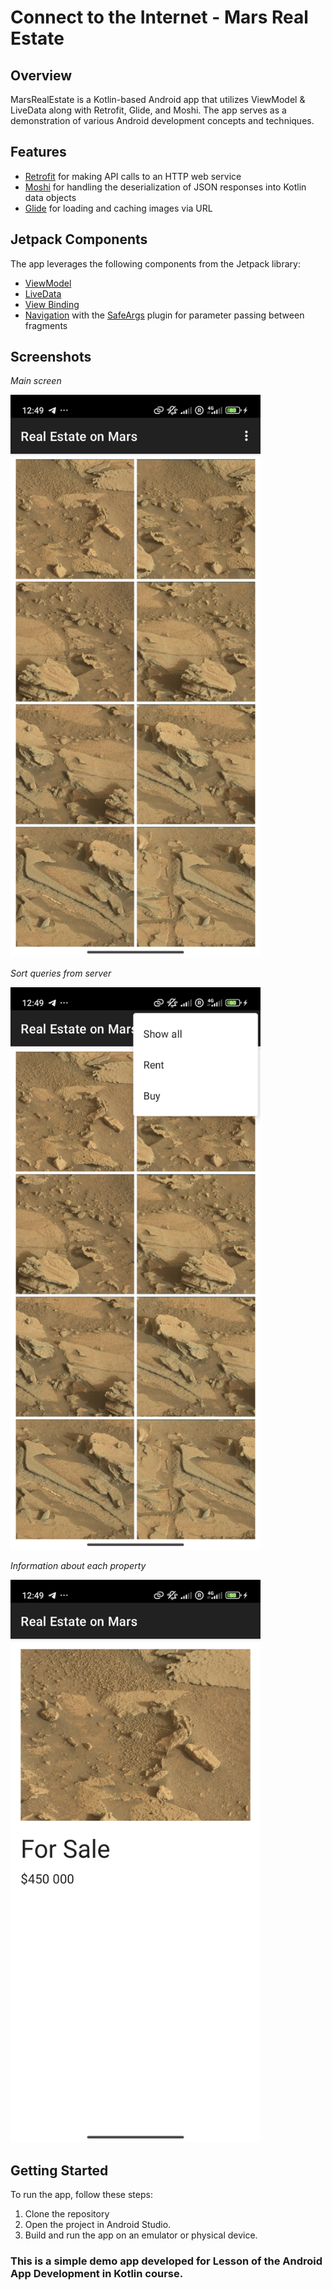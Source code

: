 # Connect to the Internet - Mars Real Estate

## Overview

MarsRealEstate is a Kotlin-based Android app that utilizes ViewModel & LiveData along with Retrofit, Glide, and Moshi. The app serves as a demonstration of various Android development concepts and techniques.

## Features

- [Retrofit](https://square.github.io/retrofit/) for making API calls to an HTTP web service
- [Moshi](https://github.com/square/moshi) for handling the deserialization of JSON responses into Kotlin data objects
- [Glide](https://bumptech.github.io/glide/) for loading and caching images via URL

## Jetpack Components

The app leverages the following components from the Jetpack library:

- [ViewModel](https://developer.android.com/topic/libraries/architecture/viewmodel)
- [LiveData](https://developer.android.com/topic/libraries/architecture/livedata)
- [View Binding](https://developer.android.com/topic/libraries/view-binding)
- [Navigation](https://developer.android.com/guide/navigation) with the [SafeArgs](https://developer.android.com/guide/navigation/use-graph/safe-args) plugin for parameter passing between fragments

## Screenshots

*Main screen*

<img src="https://github.com/happyDevelp/myQuiz/blob/master/app/src/androidTest/Readme_screenshots/Screenshot_2024_01_31_12_49_35_840_com_example_marsestatedata.jpg" width="400" height="900">


*Sort queries from server*

<img src="https://github.com/happyDevelp/myQuiz/blob/master/app/src/androidTest/Readme_screenshots/Screenshot_2024_01_31_12_49_46_344_com_example_marsestatedata.jpg" width="400" height="900">


*Information about each property*

<img src="https://github.com/happyDevelp/myQuiz/blob/master/app/src/androidTest/Readme_screenshots/Screenshot_2024_01_31_12_49_53_516_com_example_marsestatedata.jpg" width="400" height="900">


## Getting Started

To run the app, follow these steps:

1. Clone the repository
2. Open the project in Android Studio.
3. Build and run the app on an emulator or physical device.

### This is a simple demo app developed for Lesson of the Android App Development in Kotlin course.
